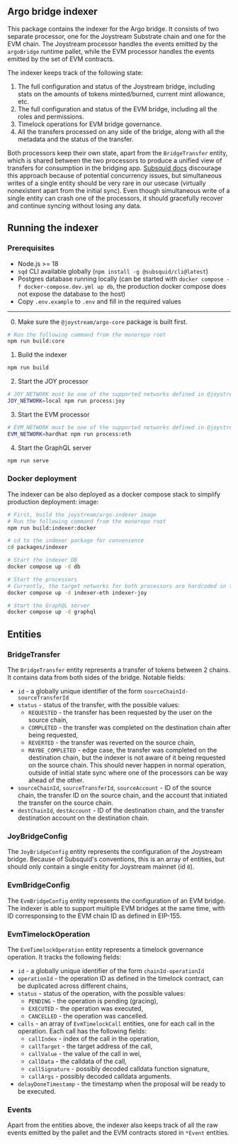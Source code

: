 ## Argo bridge indexer

This package contains the indexer for the Argo bridge. It consists of two separate processor, one for the Joystream Substrate chain and one for the EVM chain. The Joystream processor handles the events emitted by the `argoBridge` runtime pallet, while the EVM processor handles the events emitted by the set of EVM contracts.

The indexer keeps track of the following state:
1. The full configuration and status of the Joystream bridge, including stats on the amounts of tokens minted/burned, current mint allowance, etc.
2. The full configuration and status of the EVM bridge, including all the roles and permissions.
3. Timelock operations for EVM bridge governance.
4. All the transfers processed on any side of the bridge, along with all the metadata and the status of the transfer.

Both processors keep their own state, apart from the `BridgeTransfer` entity, which is shared between the two processors to produce a unified view of transfers for consumption in the bridging app. [Subsquid docs](https://docs.subsquid.io/sdk/resources/basics/multichain/#handling-concurrency) discourage this approach because of potential concurrency issues, but simultaneous writes of a single entity should be very rare in our usecase (virtually nonexistent apart from the initial sync). Even though simultaneous write of a single entity can crash one of the processors, it should gracefully recover and continue syncing without losing any data.

## Running the indexer

### Prerequisites

- Node.js >= 18
- `sqd` CLI available globally (`npm install -g @subsquid/cli@latest`)
- Postgres database running locally (can be started with `docker compose -f docker-compose.dev.yml up db`, the production docker compose does not expose the database to the host)
- Copy `.env.example` to `.env` and fill in the required values

---

0. Make sure the `@joystream/argo-core` package is built first.
```bash
# Run the following command from the monorepo root
npm run build:core
```

1. Build the indexer
```bash
npm run build
```

2. Start the JOY processor
```bash
# JOY_NETWORK must be one of the supported networks defined in @joystream/argo-core package
JOY_NETWORK=local npm run process:joy
```

3. Start the EVM processor
```bash
# EVM_NETWORK must be one of the supported networks defined in @joystream/argo-core package
EVM_NETWORK=hardhat npm run process:eth
```

4. Start the GraphQL server
```bash
npm run serve
```

### Docker deployment

The indexer can be also deployed as a docker compose stack to simplify production deployment: image:
```bash
# First, build the joystream/argo-indexer image
# Run the following command from the monorepo root
npm run build:indexer:docker

# cd to the indexer package for convenience
cd packages/indexer

# Start the indexer DB
docker compose up -d db

# Start the processors
# Currently, the target networks for both processors are hardcoded in the docker-compose.yml file
docker compose up -d indexer-eth indexer-joy

# Start the GraphQL server
docker compose up -d graphql
```


## Entities

### BridgeTransfer

The `BridgeTransfer` entity represents a transfer of tokens between 2 chains. It contains data from both sides of the bridge. Notable fields:
- `id` - a globally unique identifier of the form `sourceChainId-sourceTransferId`
- `status` - status of the transfer, with the possible values:
  - `REQUESTED` - the transfer has been requested by the user on the source chain,
  - `COMPLETED` - the transfer was completed on the destination chain after being requested,
  - `REVERTED` - the transfer was reverted on the source chain,
  - `MAYBE_COMPLETED` - edge case, the transfer was completed on the destination chain, but the indexer is not aware of it being requested on the source chain. This should never happen in normal operation, outside of initial state sync where one of the processors can be way ahead of the other. 
- `sourceChainId`, `sourceTransferId`, `sourceAccount` - ID of the source chain, the transfer ID on the source chain, and the account that initiated the transfer on the source chain.
- `destChainId`, `destAccount` - ID of the destination chain, and the transfer destination account on the destination chain.

### JoyBridgeConfig

The `JoyBridgeConfig` entity represents the configuration of the Joystream bridge. Because of Subsquid's conventions, this is an array of entities, but should only contain a single enitity for Joystream mainnet (id `0`).

### EvmBridgeConfig

The `EvmBridgeConfig` entity represents the configuration of an EVM bridge. The indexer is able to support multiple EVM bridges at the same time, with ID corresponsing to the EVM chain ID as defined in EIP-155.

### EvmTimelockOperation

The `EvmTimelockOperation` entity represents a timelock governance operation. It tracks the following fields:
- `id` - a globally unique identifier of the form `chainId-operationId`
- `operationId` - the operation ID as defined in the timelock contract, can be duplicated across different chains,
- `status` - status of the operation, with the possible values:
  - `PENDING` - the operation is pending (gracing),
  - `EXECUTED` - the operation was executed,
  - `CANCELLED` - the operation was cancelled.
- `calls` - an array of `EvmTimelockCall` entities, one for each call in the operation. Each call has the following fields:
  - `callIndex` - index of the call in the operation,
  - `callTarget` - the target address of the call,
  - `callValue` - the value of the call in wei,
  - `callData` - the calldata of the call,
  - `callSignature` - possibly decoded calldata function signature,
  - `callArgs` - possibly decoded calldata arguments.
- `delayDoneTimestamp` - the timestamp when the proposal will be ready to be executed.

### Events

Apart from the entities above, the indexer also keeps track of all the raw events emitted by the pallet and the EVM contracts stored in `*Event` entities.
